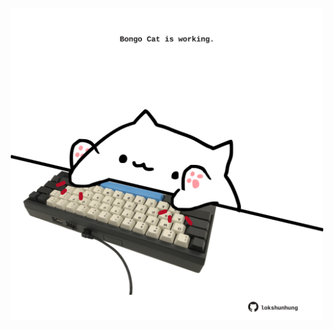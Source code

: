 <!-- built at 15/07/2022, 23:01:07 UTC -->
<p align="center">
  <img width="500" height="500" src="./ReadmeImage.svg">
</p>

